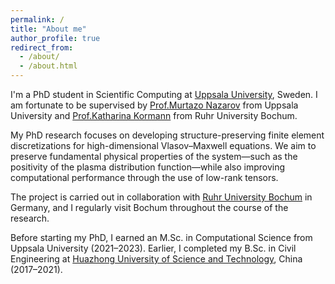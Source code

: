 ```yaml
---
permalink: /
title: "About me"
author_profile: true
redirect_from: 
  - /about/
  - /about.html
---
```


I'm a PhD student in Scientific Computing at [Uppsala University](https://www.uu.se/en), Sweden. I am fortunate to be supervised by [Prof.Murtazo Nazarov](https://www.uu.se/kontakt-och-organisation/personal?query=N14-1561) from Uppsala University and [Prof.Katharina Kormann](https://math.ruhr-uni-bochum.de/en/faculty/professorships/numerics/kormann-group/team/prof-dr-katharina-kormann/) from Ruhr University Bo­chum.

My PhD research focuses on developing structure-preserving finite element discretizations for high-dimensional Vlasov–Maxwell equations. We aim to preserve fundamental physical properties of the system—such as the positivity of the plasma distribution function—while also improving computational performance through the use of low-rank tensors.

The project is carried out in collaboration with [Ruhr University Bochum](https://www.ruhr-uni-bochum.de/en) in Germany, and I regularly visit Bochum throughout the course of the research.

Before starting my PhD, I earned an M.Sc. in Computational Science from Uppsala University (2021–2023). Earlier, I completed my B.Sc. in Civil Engineering at [Huazhong University of Science and Technology](https://english.hust.edu.cn/), China (2017–2021).

